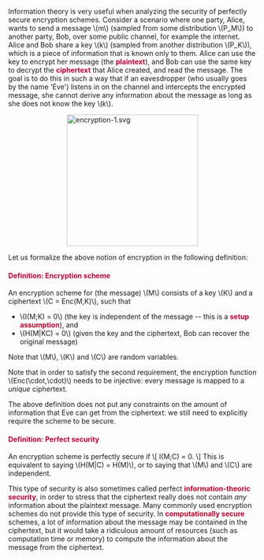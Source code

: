 <p>Information theory is very useful when analyzing the security of perfectly secure encryption schemes. Consider a scenario where one party, Alice, wants to send a message \(m\) (sampled from some distribution \(P_M\)) to another party, Bob, over some public channel, for example the internet. Alice and Bob share a key \(k\) (sampled from another distribution \(P_K\)), which is a piece of information that is known only to them. Alice can use the key to encrypt her message (the <span style="color: #bc0031;"><strong>plaintext</strong></span>), and Bob can use the same key to decrypt the <span style="color: #bc0031;"><strong>ciphertext</strong></span> that Alice created, and read the message. The goal is to do this in such a way that if an eavesdropper (who usually goes by the name 'Eve') listens in on the channel and intercepts the encrypted message, she cannot derive any information about the message as long as she does not know the key \(k\).</p>
<p><img style="display: block; margin-left: auto; margin-right: auto;" src="https://canvas.uva.nl/courses/2205/files/212317/preview?verifier=mY529xIkaK8aw7aQNcIqVFRanqVgZGpoyzXttdfQ" alt="encryption-1.svg" width="266" height="267" data-api-endpoint="https://canvas.uva.nl/api/v1/courses/2205/files/212317" data-api-returntype="File"></p>
<p>Let us formalize the above notion of encryption in the following definition:</p>
<div class="content-box pad-box-mini border border-trbl border-round">
<h4 style="color: #bc0031;"><strong>Definition: Encryption scheme</strong></h4>
An encryption scheme for (the message) \(M\) consists of a key \(K\) and a ciphertext \(C = Enc(M,K)\), such that
<ul>
<li>\(I(M;K) = 0\) (the key is independent of the message -- this is a <span style="color: #bc0031;"><strong>setup assumption</strong></span>), and</li>
<li>\(H(M|KC) = 0\) (given the key and the ciphertext, Bob can recover the original message)</li>
</ul>
Note that \(M\), \(K\) and \(C\) are random variables.</div>
<p>Note that in order to satisfy the second requirement, the encryption function \(Enc(\cdot,\cdot)\) needs to be injective: every message is mapped to a <i>unique</i> ciphertext.</p>
<p>The above definition does not put any constraints on the amount of information that Eve can get from the ciphertext: we still need to explicitly require the scheme to be secure.</p>
<div class="content-box pad-box-mini border border-trbl border-round">
<h4 style="color: #bc0031;"><strong>Definition: Perfect security</strong></h4>
An encryption scheme is perfectly secure if \[ I(M;C) = 0. \] This is equivalent to saying \(H(M|C) = H(M)\), or to saying that \(M\) and \(C\) are independent.</div>
<p>This type of security is also sometimes called perfect <span style="color: #bc0031;"><strong>information-theoric security</strong></span>, in order to stress that the ciphertext really does not contain <i>any</i> information about the plaintext message. Many commonly used encryption schemes do not provide this type of security. In <span style="color: #bc0031;"><strong>computationally secure</strong></span> schemes, a lot of information about the message may be contained in the ciphertext, but it would take a ridiculous amount of resources (such as computation time or memory) to compute the information about the message from the ciphertext.</p>